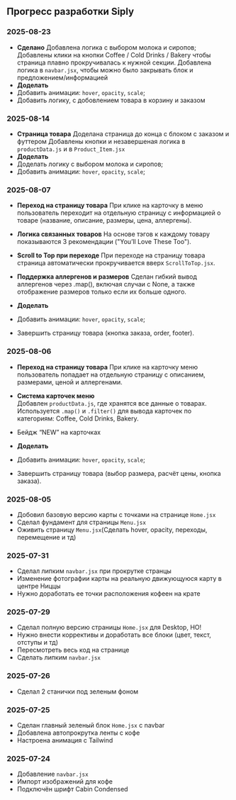 ## Прогресс разработки Siply


### 2025-08-23
- **Сделано**
   Добавлена логика с выбором молока и сиропов;
   Добавлены клики на кнопки Coffee / Cold Drinks / Bakery чтобы страница плавно прокручивалась к нужной секции.
   Добавлена логика в `navbar.jsx`, чтобы можно было закрывать блок и предложением/информацией
- **Доделать** 
- Добавить анимации: `hover`, `opacity`, `scale`;
- Добавить логику, с добовлением товара в корзину и заказом

### 2025-08-14
- **Страница товара**
   Доделана страница до конца с блоком с заказом и футтером 
   Добавлены кнопки и незавершеная логика в `productData.js` и в `Product_Item.jsx`
- **Доделать** 
- Доделать логику с выбором молока и сиропов;
- Добавить анимации: `hover`, `opacity`, `scale`;


### 2025-08-07
- **Переход на страницу товара**
   При клике на карточку в меню пользователь переходит на отдельную страницу с информацией о товаре (название, описание, размеры, цена, аллергены).
- **Логика связанных товаров**
   На основе тэгов к каждому товару показываются 3 рекомендации ("You’ll Love These Too").
- **Scroll to Top при переходе**
   При переходе на страницу товара страница автоматически прокручивается вверх `ScrollToTop.jsx`.
- **Поддержка аллергенов и размеров**
   Сделан гибкий вывод аллергенов через .map(), включая случаи с None, а также отображение размеров только если их больше одного.

- **Доделать** 
- Добавить анимации: `hover`, `opacity`, `scale`;
- Завершить страницу товара (кнопка заказа, order, footer).

### 2025-08-06
- **Переход на страницу товара**
   При клике на карточку меню пользователь попадает на отдельную страницу с описанием, размерами, ценой и аллергенами.
- **Система карточек меню**  
   Добавлен `productData.js`, где хранятся все данные о товарах. Используется `.map()` и `.filter()` для вывода карточек по категориям: Coffee, Cold Drinks, Bakery.
- Бейдж “NEW” на карточках

- **Доделать** 
- Добавить анимации: `hover`, `opacity`, `scale`;
- Завершить страницу товара (выбор размера, расчёт цены, кнопка заказа).

### 2025-08-05
- Добовил базовую версию карты с точками на странице `Home.jsx`
- Сделал фундамент для страницы `Menu.jsx`
- Оживить страницу `Menu.jsx`(Сделать hover, opacity, переходы, перемещение и тд)

### 2025-07-31
- Сделал липким `navbar.jsx` при прокрутке странцы
- Изменение фотографии карты на реальную движующуюся карту в центре Ниццы
- Нужно доработать ее точки расположения кофеен на крате

### 2025-07-29
- Сделал полную версию страницы `Home.jsx` для Desktop, НО!
- Нужно внести коррективы и доработать все блоки (цвет, текст, отступы и тд)
- Пересмотреть весь код на странице
- Сделать липким `navbar.jsx`

### 2025-07-26
- Сделал 2 станички под зеленым фоном

### 2025-07-25
- Сделан главный зеленый блок `Home.jsx` c navbar
- Добавлена автопрокрутка ленты с кофе
- Настроена анимация с Tailwind

### 2025-07-24
- Добавление `navbar.jsx`
- Импорт изображений для кофе
- Подключён шрифт Cabin Condensed